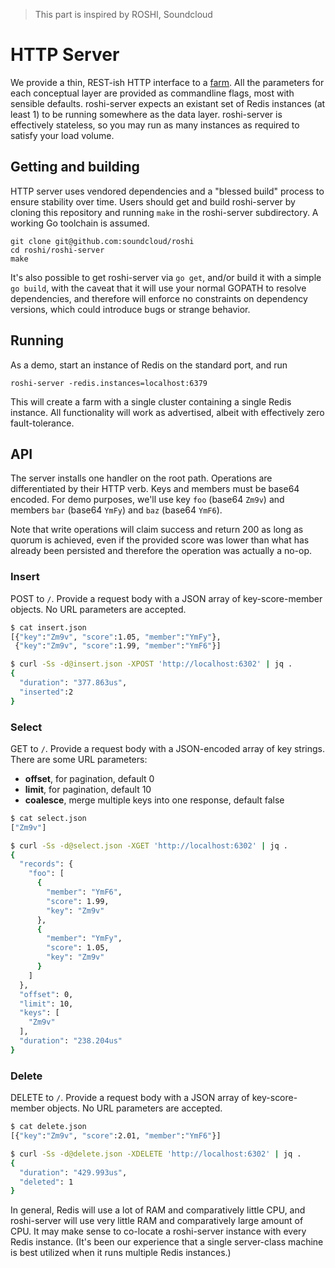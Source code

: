 > This part is inspired by ROSHI, Soundcloud
# HTTP Server

We provide a thin, REST-ish HTTP interface to a [farm][farm]. All
the parameters for each conceptual layer are provided as commandline flags,
most with sensible defaults. roshi-server expects an existant set of Redis
instances (at least 1) to be running somewhere as the data layer. roshi-server
is effectively stateless, so you may run as many instances as required to
satisfy your load volume.

[farm]: http://github.com/soundcloud/roshi/blob/master/farm

## Getting and building
HTTP server uses vendored dependencies and a "blessed build" process to ensure
stability over time. Users should get and build roshi-server by cloning this
repository and running `make` in the roshi-server subdirectory. A working Go
toolchain is assumed.

    git clone git@github.com:soundcloud/roshi
    cd roshi/roshi-server
    make

It's also possible to get roshi-server via `go get`, and/or build it with a
simple `go build`, with the caveat that it will use your normal GOPATH to
resolve dependencies, and therefore will enforce no constraints on dependency
versions, which could introduce bugs or strange behavior.

## Running

As a demo, start an instance of Redis on the standard port, and run

```
roshi-server -redis.instances=localhost:6379
```

This will create a farm with a single cluster containing a single Redis
instance. All functionality will work as advertised, albeit with effectively
zero fault-tolerance.

## API

The server installs one handler on the root path. Operations are
differentiated by their HTTP verb. Keys and members must be base64 encoded.
For demo purposes, we'll use key `foo` (base64 `Zm9v`) and members `bar`
(base64 `YmFy`) and `baz` (base64 `YmF6`).

Note that write operations will claim success and return 200 as long as quorum
is achieved, even if the provided score was lower than what has already been
persisted and therefore the operation was actually a no-op.

### Insert

POST to `/`. Provide a request body with a JSON array of key-score-member
objects. No URL parameters are accepted.

```bash
$ cat insert.json
[{"key":"Zm9v", "score":1.05, "member":"YmFy"},
 {"key":"Zm9v", "score":1.99, "member":"YmF6"}]

$ curl -Ss -d@insert.json -XPOST 'http://localhost:6302' | jq .
{
  "duration": "377.863us",
  "inserted":2
}
```

### Select

GET to `/`. Provide a request body with a JSON-encoded array of key strings.
There are some URL parameters:

- **offset**, for pagination, default 0
- **limit**, for pagination, default 10
- **coalesce**, merge multiple keys into one response, default false

```bash
$ cat select.json
["Zm9v"]

$ curl -Ss -d@select.json -XGET 'http://localhost:6302' | jq .
{
  "records": {
    "foo": [
      {
        "member": "YmF6",
        "score": 1.99,
        "key": "Zm9v"
      },
      {
        "member": "YmFy",
        "score": 1.05,
        "key": "Zm9v"
      }
    ]
  },
  "offset": 0,
  "limit": 10,
  "keys": [
    "Zm9v"
  ],
  "duration": "238.204us"
}
```

### Delete

DELETE to `/`. Provide a request body with a JSON array of key-score-member
objects. No URL parameters are accepted.

```bash
$ cat delete.json
[{"key":"Zm9v", "score":2.01, "member":"YmF6"}]

$ curl -Ss -d@delete.json -XDELETE 'http://localhost:6302' | jq .
{
  "duration": "429.993us",
  "deleted": 1
}
```

In general, Redis will use a lot of RAM and comparatively little CPU, and
roshi-server will use very little RAM and comparatively large amount of CPU.
It may make sense to co-locate a roshi-server instance with every Redis
instance. (It's been our experience that a single server-class machine is best
utilized when it runs multiple Redis instances.)



